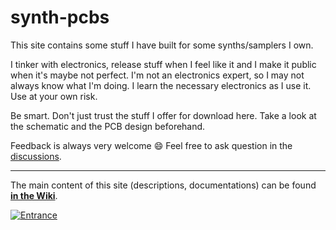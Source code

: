 # synth-pcbs
This site contains some stuff I have built for some synths/samplers I own.

I tinker with electronics, release stuff when I feel like it and I make it public when it's maybe not perfect. I'm not an electronics expert, so I may not always know what I'm doing. I learn the necessary electronics as I use it. Use at your own risk.

Be smart. Don't just trust the stuff I offer for download here. Take a look at the schematic and the PCB design beforehand.

Feedback is always very welcome 😄 Feel free to ask question in the [discussions](https://github.com/bzeiss/synth-pcbs/discussions).

***

The main content of this site (descriptions, documentations) can be found **[in the Wiki](https://github.com/bzeiss/synth-pcbs/wiki)**.

[![Entrance](https://user-images.githubusercontent.com/884834/141660551-4a2c4852-fc1e-44f5-8d12-a7e33d5bfc61.jpg)](https://github.com/bzeiss/synth-pcbs/wiki)

